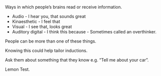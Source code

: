 Ways in which people’s brains read or receive information.

-   Audio - I hear you, that sounds great
-   Kinaesthetic - I feel that
-   Visual - I see that, looks great
-   Auditory digital - I think this because - Sometimes called an overthinker.

People can be more than one of these things.

Knowing this could help tailor inductions.

Ask them about something that they know e.g. “Tell me about your car”. 

Lemon Test.